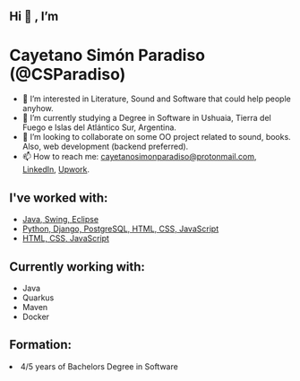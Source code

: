 <h2>Hi 👋 , I’m </h2>
<h1>Cayetano Simón Paradiso (@CSParadiso)</h1>
<ul>
  <li>👀 I’m interested in Literature, Sound and Software that could help people anyhow.</li>
  <li>🌱 I’m currently studying a Degree in Software in Ushuaia, Tierra del Fuego e Islas del Atlántico Sur, Argentina.</li>
  <li>💞️ I’m looking to collaborate on some OO project related to sound, books. Also, web development (backend preferred).</li>
  <li>📫 How to reach me: <a href="mailto:cayetanosimonparadiso@protonmail.com" target="_blank">cayetanosimonparadiso@protonmail.com</a>, 
    <a href="https://www.linkedin.com/in/cayetano-sim%C3%B3n-paradiso-99588018a/" target="_blank">LinkedIn</a>, 
    <a href="https://www.upwork.com/freelancers/~0155e243a43d3aa3e8">Upwork</a>.</li>
</ul> 

<h2>I've worked with:</h2>
<ul>
  <li><a href="https://github.com/CSParadiso/gestorEstablecimientoEducativo.git">Java, Swing, Eclipse</a></li>
  <li><a href="https://github.com/CSParadiso/peliCurApp.git">Python, Django, PostgreSQL, HTML, CSS, JavaScript</a></li>
  <li><a href="https://github.com/CSParadiso/simuladorProcesos.git">HTML, CSS, JavaScript</a></li>
</ul>

<h2>Currently working with:</h2>
<ul>
  <li>Java</li>
  <li>Quarkus</li>
  <li>Maven</li>
  <li>Docker</li>
</ul>
</h2>

<h2>Formation:</h2>
  <li>4/5 years of Bachelors Degree in Software</li>

<!---
CSParadiso/CSParadiso is a ✨ special ✨ repository because its `README.md` (this file) appears on your GitHub profile.
You can click the Preview link to take a look at your changes.
--->
